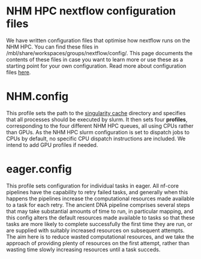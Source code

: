 # NHM HPC nextflow configuration files

We have written configuration files that optimise how nextflow runs on the NHM HPC. You can find these files in /mbl/share/workspaces/groups/nextflow/config/. This page documents the contents of these files in case you want to learn more or use these as a starting point for your own configuration. Read more about configuration files [here](https://www.nextflow.io/docs/latest/config.html).

# NHM.config

This profile sets the path to the [singularity cache](singularity_cache.md) directory and specifies that all processes should be executed by slurm. It then sets four **profiles**, corresponding to the four different NHM HPC queues, all using CPUs rather than GPUs. As the NHM HPC slurm configuration is set to dispatch jobs to CPUs by default, no specific CPU dispatch instructions are included. We intend to add GPU profiles if needed.

# eager.config

This profile sets configuration for individual tasks in eager. All nf-core pipelines have the capability to retry failed tasks, and generally when this happens the pipelines increase the computational resources made available to a task for each retry. The ancient DNA pipeline comprises several steps that may take substantial amounts of time to run, in particular mapping, and this config alters the default resources made available to tasks so that these tasks are more likely to complete successfully the first time they are run, or are supplied with suitably increased resources on subsequent attempts. The aim here is to reduce wasted computational resources, and we take the approach of providing plenty of resources on the first attempt, rather than wasting time slowly increasing resources until a task succeds.
